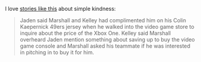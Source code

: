 I love [stories like this](https://www.washingtonpost.com/news/dc-sports-bog/wp/2017/09/28/a-kid-walked-into-a-gamestop-wearing-a-colin-kaepernick-jersey-two-nfl-players-bought-him-an-xbox/) about simple kindness:

> Jaden said Marshall and Kelley had complimented him on his Colin Kaepernick 49ers jersey when he walked into the video game store to inquire about the price of the Xbox One. Kelley said Marshall overheard Jaden mention something about saving up to buy the video game console and Marshall asked his teammate if he was interested in pitching in to buy it for him.